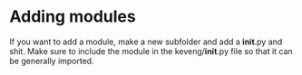 # Adding modules
If you want to add a module, make a new subfolder and add a __init__.py and shit. Make sure to include the module in the
keveng/__init__.py file so that it can be generally imported.